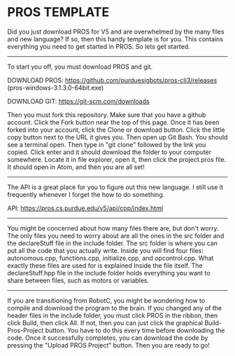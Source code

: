 # PROS TEMPLATE
Did you just download PROS for V5 and are overwhelmed by the many files and new language? If so, then
this handy template is for you. This contains everything you need to get started in PROS. So lets get
started.

-----------------------------------------------------------------------------------------------------

To start you off, you must download PROS and git.

DOWNLOAD PROS: https://github.com/purduesigbots/pros-cli3/releases (pros-windows-3.1.3.0-64bit.exe)

DOWNLOAD GIT: https://git-scm.com/downloads


Then you must fork this repository. Make sure that you have a github account. Click the Fork button near
the top of this page. Once it has been forked into your account, click the Clone or download button. Click
the little copy button next to the URL it gives you. Then open up Git Bash. You should see a terminal open.
Then type in "git clone" followed by the link you copied. Click enter and it should download the folder to 
your computer somewhere. Locate it in file explorer, open it, then click the project.pros file. It should
open in Atom, and then you are all set!

-----------------------------------------------------------------------------------------------------

The API is a great place for you to figure out this new language. I still use it frequently whenever
I forget the how to do something.

API: https://pros.cs.purdue.edu/v5/api/cpp/index.html

------------------------------------------------------------------------------------------------------

You might be concerned about how many files there are, but don't worry. The only files you need to worry
about are all the ones in the src folder and the declareStuff file in the include folder. The src folder
is where you can put all the code that you actually write. Inside you will find four files: autonomous.cpp,
functions.cpp, initialize.cpp, and opcontrol.cpp. What exactly these files are used for is explained Inside
the file itself. The declareStuff.hpp file in the include folder holds everything you want to share between
files, such as motors or variables.

-------------------------------------------------------------------------------------------------------

If you are transitioning from RobotC, you might be wondering how to compile and download the program to the
brain. If you changed any of the header files in the include folder, you must click PROS in the ribbon, then
click Build, then click All. If not, then you can just click the graphical Build-Pros-Project button. You have
to do this every time before downloading the code. Once it successfully completes, you can download the code 
by pressing the "Upload PROS Project" button. Then you are ready to go!
